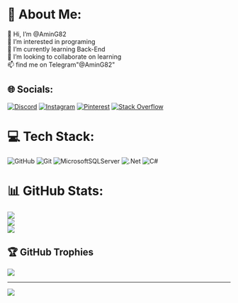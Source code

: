 # 💫 About Me:
👋 Hi, I’m @AminG82<br>👀 I’m interested in programing<br>🌱 I’m currently learning Back-End<br>💞️ I’m looking to collaborate on learning<br>📫 find me on Telegram"@AminG82"


## 🌐 Socials:
[![Discord](https://img.shields.io/badge/Discord-%237289DA.svg?logo=discord&logoColor=white)](https://discord.gg/AminG82#6814) [![Instagram](https://img.shields.io/badge/Instagram-%23E4405F.svg?logo=Instagram&logoColor=white)](https://instagram.com/aminghasemi.1911) [![Pinterest](https://img.shields.io/badge/Pinterest-%23E60023.svg?logo=Pinterest&logoColor=white)](https://pinterest.com/AminG82) [![Stack Overflow](https://img.shields.io/badge/-Stackoverflow-FE7A16?logo=stack-overflow&logoColor=white)](https://stackoverflow.com/users/18249831) 

# 💻 Tech Stack:
![GitHub](https://img.shields.io/badge/github-%23121011.svg?style=for-the-badge&logo=github&logoColor=white) ![Git](https://img.shields.io/badge/git-%23F05033.svg?style=for-the-badge&logo=git&logoColor=white) ![MicrosoftSQLServer](https://img.shields.io/badge/Microsoft%20SQL%20Server-CC2927?style=for-the-badge&logo=microsoft%20sql%20server&logoColor=white) ![.Net](https://img.shields.io/badge/.NET-5C2D91?style=for-the-badge&logo=.net&logoColor=white) ![C#](https://img.shields.io/badge/c%23-%23239120.svg?style=for-the-badge&logo=csharp&logoColor=white)
# 📊 GitHub Stats:
![](https://github-readme-stats.vercel.app/api?username=AminG82&theme=dark&hide_border=false&include_all_commits=false&count_private=false)<br/>
![](https://github-readme-streak-stats.herokuapp.com/?user=AminG82&theme=dark&hide_border=false)<br/>
![](https://github-readme-stats.vercel.app/api/top-langs/?username=AminG82&theme=dark&hide_border=false&include_all_commits=false&count_private=false&layout=compact)

## 🏆 GitHub Trophies
![](https://github-profile-trophy.vercel.app/?username=AminG82&theme=radical&no-frame=false&no-bg=false&margin-w=4)

---
[![](https://visitcount.itsvg.in/api?id=AminG82&icon=0&color=0)](https://visitcount.itsvg.in)

<!-- Proudly created with GPRM ( https://gprm.itsvg.in ) -->

<!---
AminG82/AminG82 is a ✨ special ✨ repository because its `README.md` (this file) appears on your GitHub profile.
You can click the Preview link to take a look at your changes.
--->

